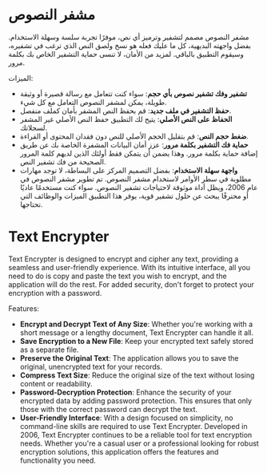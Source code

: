 # مشفر النصوص
مشفر النصوص مصمم لتشفير وترميز أي نص، موفرًا تجربة سلسة وسهلة الاستخدام. بفضل واجهته البديهية، كل ما عليك فعله هو نسخ ولصق النص الذي ترغب في تشفيره، وسيقوم التطبيق بالباقي. لمزيد من الأمان، لا تنسى حماية التشفير الخاص بك بكلمة مرور.

الميزات:

* **تشفير وفك تشفير نصوص بأي حجم**: سواء كنت تتعامل مع رسالة قصيرة أو وثيقة طويلة، يمكن لمشفر النصوص التعامل مع كل شيء.
* **حفظ التشفير في ملف جديد**: قم بحفظ النص المشفر بأمان كملف منفصل.
* **الحفاظ على النص الأصلي**: يتيح لك التطبيق حفظ النص الأصلي غير المشفر لسجلاتك.
* **ضغط حجم النص**: قم بتقليل الحجم الأصلي للنص دون فقدان المحتوى أو القراءة.
* **حماية فك التشفير بكلمة مرور**: عزز أمان البيانات المشفرة الخاصة بك عن طريق إضافة حماية بكلمة مرور. وهذا يضمن أن يتمكن فقط أولئك الذين لديهم كلمة المرور الصحيحة من فك تشفير النص.
* **واجهة سهلة الاستخدام**: بفضل التصميم المركز على البساطة، لا توجد مهارات مطلوبة في سطر الأوامر لاستخدام مشفر النصوص.
تم تطوير مشفر النصوص في عام 2006، ويظل أداة موثوقة لاحتياجات تشفير النصوص. سواء كنت مستخدمًا عاديًا أو محترفًا يبحث عن حلول تشفير قوية، يوفر هذا التطبيق الميزات والوظائف التي تحتاجها.


# Text Encrypter
Text Encrypter is designed to encrypt and cipher any text, providing a seamless and user-friendly experience. With its intuitive interface, all you need to do is copy and paste the text you wish to encrypt, and the application will do the rest. For added security, don't forget to protect your encryption with a password.

Features:

* **Encrypt and Decrypt Text of Any Size**: Whether you're working with a short message or a lengthy document, Text Encrypter can handle it all.
* **Save Encryption to a New File**: Keep your encrypted text safely stored as a separate file.
* **Preserve the Original Text**: The application allows you to save the original, unencrypted text for your records.
* **Compress Text Size**: Reduce the original size of the text without losing content or readability.
* **Password-Decryption Protection**: Enhance the security of your encrypted data by adding password protection. This ensures that only those with the correct password can decrypt the text.
* **User-Friendly Interface**: With a design focused on simplicity, no command-line skills are required to use Text Encrypter.
Developed in 2006, Text Encrypter continues to be a reliable tool for text encryption needs. Whether you're a casual user or a professional looking for robust encryption solutions, this application offers the features and functionality you need.
